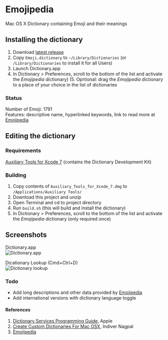 # Emojipedia
Mac OS X Dictionary containing Emoji and their meanings

## Installing the dictionary
1. Download [latest release](https://github.com/gingerbeardman/Emojipedia/releases/download/1.0/Emojipedia.dictionary.zip)
2. Copy `Emoji.dictionary` to `~/Library/Dictionaries` (or `/Library/Dictionaries` to install it for all Users)
3. Launch Dictionary.app
4. In Dictionary > Preferences, scroll to the bottom of the list and activate the *Emojipedia* dictionary)
(5. Oprtional: drag the *Emojipedia* dictionary to a place of your choice in the list of dictionaries

### Status
Number of Emoji: 1791  
Features: descriptive name, hyperlinked keywords, link to read more at [Emojipedia](http://emojipedia.org)

## Editing the dictionary

### Requirements

[Auxiliary Tools for Xcode 7](http://adcdownload.apple.com/Developer_Tools/Auxiliary_Tools_for_Xcode_7/Auxiliary_Tools_for_Xcode_7.dmg) (contains the Dictionary Development Kit)

### Building

1. Copy contents of `Auxiliary_Tools_for_Xcode_7.dmg` to `/Applications/Auxiliary Tools/`
2. Download this project and unzip
3. Open Terminal and cd to project directory
4. Run `build.sh` (this will build and install the dictionary)
5. In Dictionary > Preferences, scroll to the bottom of the list and activate the *Emojipedia* dictionary (only required once)

## Screenshots

Dictionary.app  
![Dictionary.app](https://github.com/gingerbeardman/Emojipedia/blob/master/screenshot_dictionary_app.png)

Dicationary Lookup (Cmd+Ctrl+D)  
![Dictionary lookup](https://github.com/gingerbeardman/Emojipedia/blob/master/screenshot_dictionary_lookup.png)

### Todo
* Add long descriptions and other data provided by [Emojipedia](http://emojipedia.org)
* Add international versions with dictionary language toggle

#### References
1. [Dictionary Services Programming Guide](https://developer.apple.com/library/mac/documentation/UserExperience/Conceptual/DictionaryServicesProgGuide/Introduction/Introduction.html#//apple_ref/doc/uid/TP40006152-CH1-SW1), Apple
2. [Create Custom Dictionaries For Mac OSX](http://blog.nagpals.com/mac-dictionaries/), Indiver Nagpal
3. [Emojipedia](http://emojipedia.org)
